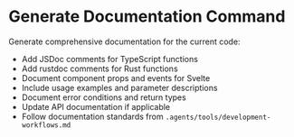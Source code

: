 # Generate Documentation Command

Generate comprehensive documentation for the current code:
- Add JSDoc comments for TypeScript functions
- Add rustdoc comments for Rust functions
- Document component props and events for Svelte
- Include usage examples and parameter descriptions
- Document error conditions and return types
- Update API documentation if applicable
- Follow documentation standards from `.agents/tools/development-workflows.md`
